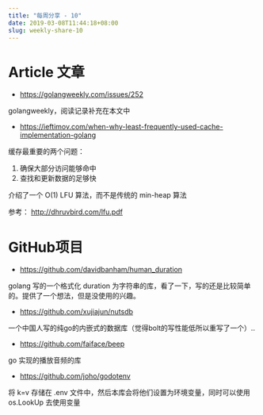 ```yaml
---
title: "每周分享 - 10"
date: 2019-03-08T11:44:18+08:00
slug: weekly-share-10
---
```


# Article 文章

* https://golangweekly.com/issues/252

golangweekly，阅读记录补充在本文中

* https://ieftimov.com/when-why-least-frequently-used-cache-implementation-golang

缓存最重要的两个问题：

1. 确保大部分访问能够命中
2. 查找和更新数据的足够快


介绍了一个 O(1) LFU 算法，而不是传统的 min-heap 算法


参考： http://dhruvbird.com/lfu.pdf


# GitHub项目

* https://github.com/davidbanham/human_duration

golang 写的一个格式化 duration 为字符串的库，看了一下，写的还是比较简单的。提供了一个想法，但是没使用的兴趣。

* https://github.com/xujiajun/nutsdb

一个中国人写的纯go的内嵌式的数据库（觉得bolt的写性能低所以重写了一个）..

* https://github.com/faiface/beep

go 实现的播放音频的库

* https://github.com/joho/godotenv

将 k=v 存储在 .env 文件中，然后本库会将他们设置为环境变量，同时可以使用 os.LookUp 去使用变量

